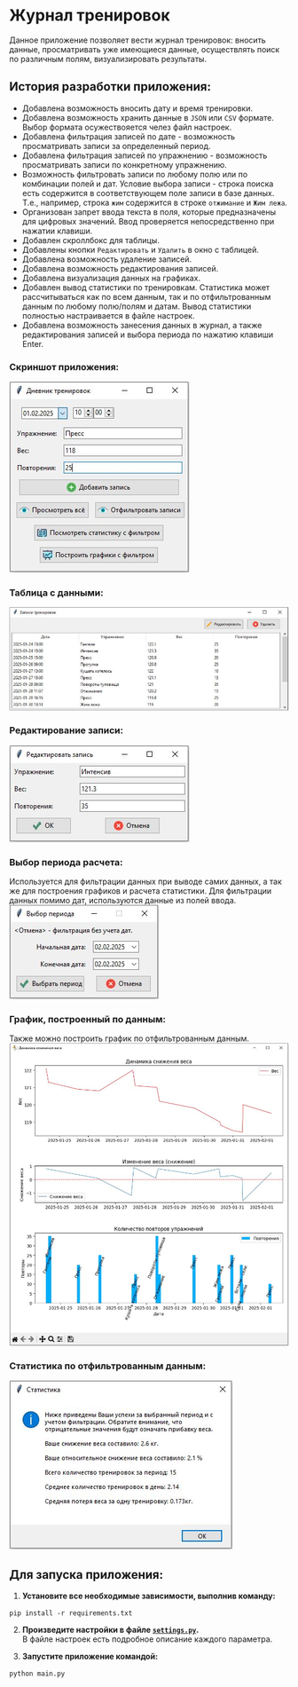 # Журнал тренировок

Данное приложение позволяет вести журнал тренировок: вносить данные, 
просматривать уже имеющиеся данные, осуществлять поиск по различным полям, 
визуализировать результаты.

## История разработки приложения:

- Добавлена возможность вносить дату и время тренировки.  
- Добавлена возможность хранить данные в `JSON` или `CSV` формате. Выбор формата осужествояется челез файл настроек.  
- Добавлена фильтрация записей по дате - возможность просматривать записи за определенный период.  
- Добавлена фильтрация записей по упражнению - возможность просматривать записи по конкретному упражнению.  
- Возможность фильтровать записи по любому полю или по комбинации полей и дат.
Условие выбора записи - строка поиска есть содержится в соответствующем поле записи в базе данных.
Т.е., например, строка `жим` содержится в строке `отжимание` и `Жим лежа`.  
- Организован запрет ввода текста в поля, которые предназначены для цифровых значений. Ввод проверяется непосредственно при нажатии клавиши.  
- Добавлен скроллбокс для таблицы.  
- Добавлены кнопки `Редактировать` и `Удалить` в окно с таблицей.  
- Добавлена возможность удаление записей.
- Добавлена возможность редактирования записей.  
- Добавлена визуализация данных на графиках.  
- Добавлен вывод статистики по тренировкам. Статистика может рассчитываться как по всем данным, 
так и по отфильтрованным данным по любому полю/полям и датам. Вывод статистики полностью настраивается
в файле настроек.  
- Добавлена возможность занесения данных в журнал, а также редактирования записей и выбора периода по нажатию клавиши Enter.  


### Скриншот приложения:
![img01](https://github.com/Topotun77/training_log/blob/master/ScreenShots/n001.JPG?raw=true)
### Таблица с данными:
![img02](https://github.com/Topotun77/training_log/blob/master/ScreenShots/n002.JPG?raw=true)
### Редактирование записи:
![img03](https://github.com/Topotun77/training_log/blob/master/ScreenShots/n004.JPG?raw=true)
### Выбор периода расчета:
Используется для фильтрации данных при выводе самих данных, а так же для построения графиков и 
расчета статистики. Для фильтрации данных помимо дат, используются данные из полей ввода.  
![img04](https://github.com/Topotun77/training_log/blob/master/ScreenShots/n005.JPG?raw=true)
### График, построенный по данным:
Также можно построить график по отфильтрованным данным.  
![img05](https://github.com/Topotun77/training_log/blob/master/ScreenShots/n003.JPG?raw=true)
### Статистика по отфильтрованным данным:
![img06](https://github.com/Topotun77/training_log/blob/master/ScreenShots/n006.JPG?raw=true)


## Для запуска приложения:
1. **Установите все необходимые зависимости, выполнив команду:**  
```
pip install -r requirements.txt
```
2. **Произведите настройки в файле [`settings.py`](https://github.com/Topotun77/training_log/blob/master/settings.py).**  
В файле настроек есть подробное описание каждого параметра.

3. **Запустите приложение командой:**
```
python main.py
```
